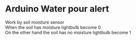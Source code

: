 # Arduino Water pour alert
Work by soil moisture sensor <br>
When the soil has moisture lightbulb become 0 <br>
On the other hand the soil has no moisture lightbulb become 1 
